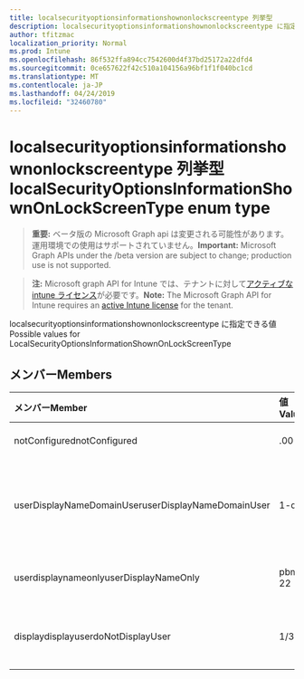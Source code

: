 ```yaml
---
title: localsecurityoptionsinformationshownonlockscreentype 列挙型
description: localsecurityoptionsinformationshownonlockscreentype に指定できる値
author: tfitzmac
localization_priority: Normal
ms.prod: Intune
ms.openlocfilehash: 86f532ffa894cc7542600d4f37bd25172a22dfd4
ms.sourcegitcommit: 0ce657622f42c510a104156a96bf1f1f040bc1cd
ms.translationtype: MT
ms.contentlocale: ja-JP
ms.lasthandoff: 04/24/2019
ms.locfileid: "32460780"
---
```

# <a name="localsecurityoptionsinformationshownonlockscreentype-enum-type"></a><span data-ttu-id="9f489-103">localsecurityoptionsinformationshownonlockscreentype 列挙型</span><span class="sxs-lookup"><span data-stu-id="9f489-103">localSecurityOptionsInformationShownOnLockScreenType enum type</span></span>

> <span data-ttu-id="9f489-104">**重要:** ベータ版の Microsoft Graph api は変更される可能性があります。運用環境での使用はサポートされていません。</span><span class="sxs-lookup"><span data-stu-id="9f489-104">**Important:** Microsoft Graph APIs under the /beta version are subject to change; production use is not supported.</span></span>

> <span data-ttu-id="9f489-105">**注:** Microsoft graph API for Intune では、テナントに対して[アクティブな intune ライセンス](https://go.microsoft.com/fwlink/?linkid=839381)が必要です。</span><span class="sxs-lookup"><span data-stu-id="9f489-105">**Note:** The Microsoft Graph API for Intune requires an [active Intune license](https://go.microsoft.com/fwlink/?linkid=839381) for the tenant.</span></span>

<span data-ttu-id="9f489-106">localsecurityoptionsinformationshownonlockscreentype に指定できる値</span><span class="sxs-lookup"><span data-stu-id="9f489-106">Possible values for LocalSecurityOptionsInformationShownOnLockScreenType</span></span>

## <a name="members"></a><span data-ttu-id="9f489-107">メンバー</span><span class="sxs-lookup"><span data-stu-id="9f489-107">Members</span></span>
|<span data-ttu-id="9f489-108">メンバー</span><span class="sxs-lookup"><span data-stu-id="9f489-108">Member</span></span>|<span data-ttu-id="9f489-109">値</span><span class="sxs-lookup"><span data-stu-id="9f489-109">Value</span></span>|<span data-ttu-id="9f489-110">説明</span><span class="sxs-lookup"><span data-stu-id="9f489-110">Description</span></span>|
|:---|:---|:---|
|<span data-ttu-id="9f489-111">notConfigured</span><span class="sxs-lookup"><span data-stu-id="9f489-111">notConfigured</span></span>|<span data-ttu-id="9f489-112">.0</span><span class="sxs-lookup"><span data-stu-id="9f489-112">0</span></span>|<span data-ttu-id="9f489-113">Not Configured</span><span class="sxs-lookup"><span data-stu-id="9f489-113">Not Configured</span></span>|
|<span data-ttu-id="9f489-114">userDisplayNameDomainUser</span><span class="sxs-lookup"><span data-stu-id="9f489-114">userDisplayNameDomainUser</span></span>|<span data-ttu-id="9f489-115">1-d</span><span class="sxs-lookup"><span data-stu-id="9f489-115">1</span></span>|<span data-ttu-id="9f489-116">ユーザーの表示名、ドメインおよびユーザー名</span><span class="sxs-lookup"><span data-stu-id="9f489-116">User display name, domain and user names</span></span>|
|<span data-ttu-id="9f489-117">userdisplaynameonly</span><span class="sxs-lookup"><span data-stu-id="9f489-117">userDisplayNameOnly</span></span>|<span data-ttu-id="9f489-118">pbm-2</span><span class="sxs-lookup"><span data-stu-id="9f489-118">2</span></span>|<span data-ttu-id="9f489-119">ユーザーの表示名のみ</span><span class="sxs-lookup"><span data-stu-id="9f489-119">User display name only</span></span>|
|<span data-ttu-id="9f489-120">displaydisplayuser</span><span class="sxs-lookup"><span data-stu-id="9f489-120">doNotDisplayUser</span></span>|<span data-ttu-id="9f489-121">1/3</span><span class="sxs-lookup"><span data-stu-id="9f489-121">3</span></span>|<span data-ttu-id="9f489-122">ユーザー情報を表示しない</span><span class="sxs-lookup"><span data-stu-id="9f489-122">Do not display user information</span></span>|





